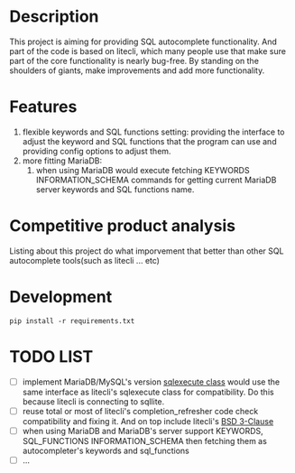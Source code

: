 # Description
This project is aiming for providing SQL autocomplete functionality. And part of the code is based on litecli, which many people use that make sure part of the core functionality is nearly bug-free. By standing on the shoulders of giants, make improvements and add more functionality. 

# Features
1. flexible keywords and SQL functions setting: providing the interface to adjust the keyword and SQL functions that the program can use and providing config options to adjust them.
2. more fitting MariaDB: 
    1. when using MariaDB would execute fetching KEYWORDS INFORMATION_SCHEMA commands for getting current MariaDB server keywords and SQL functions name.

# Competitive product analysis
Listing about this project do what imporvement that better than other SQL autocomplete tools(such as litecli ... etc)

# Development
```shell
pip install -r requirements.txt
```


# TODO LIST
- [ ] implement MariaDB/MySQL's version [sqlexecute class](https://github.com/dbcli/litecli/blob/master/litecli/sqlexecute.py)
    would use the same interface as litecli's sqlexecute class for compatibility. Do this because litecli is connecting to sqllite.
- [ ] reuse total or most of litecli's completion_refresher code
      check compatibility and fixing it. And on top include litecli's [BSD 3-Clause](https://github.com/dbcli/litecli/blob/22ff7eaf1775ecd272a111bbb344cecc8d1f7c5a/LICENSE)
- [ ] when using MariaDB and MariaDB's server support KEYWORDS, SQL_FUNCTIONS INFORMATION_SCHEMA then fetching them as autocompleter's keywords and sql_functions
- [ ] ...